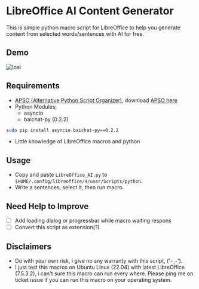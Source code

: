 # LibreOffice AI Content Generator

This is simple python macro script for LibreOffice to help you generate content from selected words/sentences with AI for free.  
## Demo
![loai](https://github.com/niizam/LibreOffice-Content-Generator/assets/45286708/34f1b848-f1fa-4508-aecf-28776dad9062)

## Requirements
- [APSO (Alternative Python Script Organizer)](https://extensions.libreoffice.org/en/extensions/show/apso-alternative-script-organizer-for-python), download [APSO here](https://extensions.libreoffice.org/assets/downloads/508/1663087602/apso.oxt)
- Python Modules;
    - asyncio
    - baichat-py (0.2.2)
```bash
sudo pip install asyncio baichat-py==0.2.2
```
- Little knowledge of LibreOffice macros and python

## Usage
- Copy and paste `LibreOffice_AI.py` to `$HOME/.config/libreoffice/4/user/Scripts/python`.
- Write a sentences, select it, then run macro.

## Need Help to Improve 
- [ ] Add loading dialog or progressbar while macro waiting respons
- [ ] Convert this script as extension(?)

## Disclaimers
- Do with your own risk, i give no any warranty with this script, ('-_-').
- I just test this macros on Ubuntu Linux (22.04) with latest LibreOffice (7.5.3.2), i can't sure this macro can run every where. Please ping me on ticket issue if you can run this macro on your operating system.
